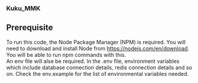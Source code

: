 ### Kuku_MMK

## Prerequisite
To run this code, the Node Package Manager (NPM) is required. You will need to download and install Node from https://nodejs.com/en/download. You will be able to run npm commands with this.<br/>
An env file will alse be required. In the .env file, environment variables which include database connection details, redis connection details and so on. Check the env.example for the list of environmental variables needed.

